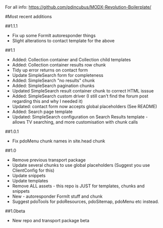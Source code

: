 For all info: https://github.com/pdincubus/MODX-Revolution-Boilerplate/

#Most recent additions

##1.1.1

* Fix up some FormIt autoresponder things
* Slight alterations to contact template for the above

##1.1

* Added: Collection container and Collection child templates
* Added: Collection container results row chunk
* Tidy up error returns on contact form
* Update SimpleSearch form for completeness
* Added: SimpleSearch "no results" chunk
* Added: SimpleSearch pagination chunks
* Updated SimpleSearch result container chunk to correct HTML isssue
* Added: SimpleSearch custom driver (I still can't find the forum post regarding this and why I needed it)
* Updated: contact form now accepts global placeholders (See README)
* Added: Search page template
* Updated: SimpleSearch configuration on Search Results template - allows TV searching, and more customisation with chunk calls

##1.0.1

* Fix pdoMenu chunk names in site.head chunk

##1.0

* Remove previous transport package
* Update several chunks to use global placeholders (Suggest you use ClientConfig for this)
* Update snippets
* Update templates
* Remove ALL assets - this repo is JUST for templates, chunks and snippets
* New - autoresponder FormIt stuff and chunk
* Suggest pdoTools for pdoResources, pdoSitemap, pdoMenu etc instead.

##1.0beta

* New repo and transport package beta
